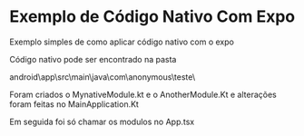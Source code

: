 # Exemplo de Código Nativo Com Expo
Exemplo simples de como aplicar código nativo com o expo



Código nativo pode ser encontrado na pasta


android\app\src\main\java\com\anonymous\teste\


Foram criados o MynativeModule.kt e o AnotherModule.Kt
e alterações foram feitas no MainApplication.Kt

Em seguida foi só chamar os modulos no App.tsx